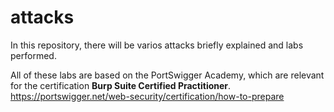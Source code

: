 # attacks

In this repository, there will be varios attacks briefly explained and labs performed.

All of these labs are based on the PortSwigger Academy, which are relevant for the certification **Burp Suite Certified Practitioner**. https://portswigger.net/web-security/certification/how-to-prepare